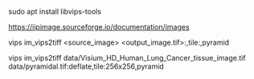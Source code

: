 sudo apt install libvips-tools

https://iipimage.sourceforge.io/documentation/images

vips im_vips2tiff <source_image> <output_image.tif>:<compression>,tile:<size>,pyramid

vips im_vips2tiff data/Visium_HD_Human_Lung_Cancer_tissue_image.tif data/pyramidal.tif:deflate,tile:256x256,pyramid

